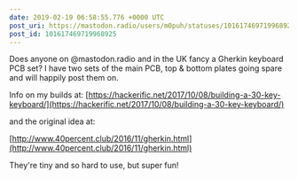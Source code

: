 ```yaml
---
date: 2019-02-19 06:58:55.776 +0000 UTC
post_uri: https://mastodon.radio/users/m0puh/statuses/101617469719968925
post_id: 101617469719968925
---
```

Does anyone on @mastodon.radio and in the UK fancy a Gherkin keyboard PCB set? I have two sets of the main PCB, top & bottom plates going spare and will happily post them on.

Info on my builds at: [https://hackerific.net/2017/10/08/building-a-30-key-keyboard/](https://hackerific.net/2017/10/08/building-a-30-key-keyboard/)

and the original idea at:

[http://www.40percent.club/2016/11/gherkin.html](http://www.40percent.club/2016/11/gherkin.html)

They're tiny and so hard to use, but super fun!


